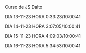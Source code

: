 Curso de JS Dalto

DIA 13-11-23 HORA 0:33:23/10:00:41

DIA 14-11-23 HORA 3:07:05/10:00:41

DIA 15-11-23 HORA 4:09:03/10:00:41

DIA 16-11-23 HORA 5:34:53/10:00:41

